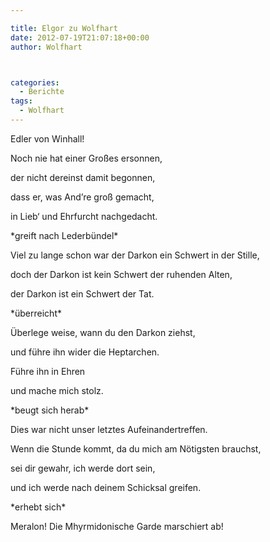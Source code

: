 ```yaml
---

title: Elgor zu Wolfhart
date: 2012-07-19T21:07:18+00:00
author: Wolfhart



categories:
  - Berichte
tags:
  - Wolfhart
---
```

Edler von Winhall!

Noch nie hat einer Großes ersonnen,
  
der nicht dereinst damit begonnen,<!--more-->


  
dass er, was And&#8217;re groß gemacht,
  
in Lieb&#8216; und Ehrfurcht nachgedacht.
  
\*greift nach Lederbündel\*

Viel zu lange schon war der Darkon ein Schwert in der Stille,
  
doch der Darkon ist kein Schwert der ruhenden Alten,
  
der Darkon ist ein Schwert der Tat.
  
\*überreicht\*

Überlege weise, wann du den Darkon ziehst,
  
und führe ihn wider die Heptarchen.
  
Führe ihn in Ehren
  
und mache mich stolz.
  
\*beugt sich herab\*

Dies war nicht unser letztes Aufeinandertreffen.
  
Wenn die Stunde kommt, da du mich am Nötigsten brauchst,
  
sei dir gewahr, ich werde dort sein,
  
und ich werde nach deinem Schicksal greifen.
  
\*erhebt sich\*

Meralon! Die Mhyrmidonische Garde marschiert ab!